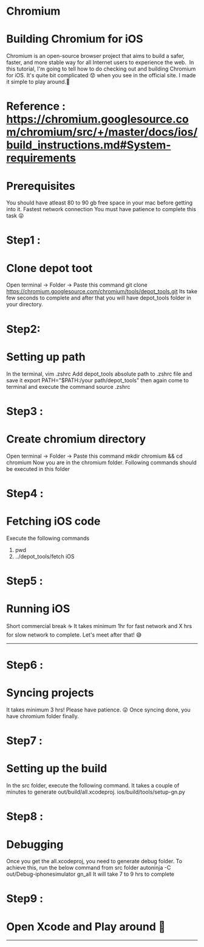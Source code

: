 # Chromium

# Building Chromium for iOS
Chromium is an open-source browser project that aims to build a safer, faster, and more stable way for all Internet users to experience the web. 
In this tutorial, I'm going to tell how to do checking out and building Chromium for iOS. It's quite bit complicated 😟 when you see in the official site. I made it simple to play around.💪

# Reference : https://chromium.googlesource.com/chromium/src/+/master/docs/ios/build_instructions.md#System-requirements

# Prerequisites
You should have atleast 80 to 90 gb free space in your mac before getting into it.
Fastest network connection
You must have patience to complete this task 😜

# Step1 :
# Clone depot toot
Open terminal → Folder → Paste this command
git clone https://chromium.googlesource.com/chromium/tools/depot_tools.git
Its take few seconds to complete and after that you will have depot_tools folder in your directory.

# Step2:
# Setting up path
In the terminal,
vim .zshrc
Add depot_tools absolute path to .zshrc file and save it
export PATH="$PATH:/your path/depot_tools"
then again come to terminal and execute the command
source .zshrc

# Step3 :
# Create chromium directory
Open terminal → Folder → Paste this command
mkdir chromium && cd chromium
Now you are in the chromium folder. Following commands should be executed in this folder

# Step4 :
# Fetching iOS code
Execute the following commands
1. pwd
2. ../depot_tools/fetch iOS

# Step5 :
# Running iOS
Short commercial break ☕️
It takes minimum 1hr for fast network and X hrs for slow network to complete. Let's meet after that! 😅


---

# Step6 :
# Syncing projects
It takes minimum 3 hrs! Please have patience. 😜
Once syncing done, you have chromium folder finally.

# Step7 :
# Setting up the build
In the src folder, execute the following command. It takes  a couple of minutes to generate out/build/all.xcodeproj.
ios/build/tools/setup-gn.py

# Step8 :
# Debugging
Once you get the all.xcodeproj, you need to generate debug folder. To achieve this, run the below command from src folder
autoninja -C out/Debug-iphonesimulator gn_all
It will take 7 to 9 hrs to complete

# Step9 :
# Open Xcode and Play around 🙌


---
